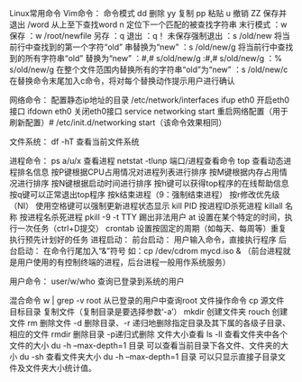 Linux常用命令
Vim命令：
	命令模式
	dd	删除
	yy	复制
	pp	粘贴
	u	撤销
	ZZ	保存并退出
	/word	从上至下查找word
	n	定位下一个匹配的被查找字符串
	末行模式
	：w	保存
	：w /root/newfile	另存
	：q	退出
	：q！	未保存强制退出
	：s /old/new 	将当前行中查找到的第一个字符“old” 串替换为“new”
	：s /old/new/g 	将当前行中查找到的所有字符串“old” 替换为“new”
	：#,# s/old/new/g 	:#,# s/old/new/g 
	：% s/old/new/g 	在整个文件范围内替换所有的字符串“old”为“new”
	：s /old/new/c 	在替换命令末尾加入c命令，将对每个替换动作提示用户进行确认

网络命令：
	配置静态ip地址的目录		/etc/network/interfaces
	ifup eth0	开启eth0接口
	ifdown eth0	关闭eth0接口
	service networking start	重启网络配置（用于刷新配置）# /etc/init.d/networking start（该命令效果相同）

文件系统：
	df  -hT	查看当前文件系统

进程命令：
	ps a/u/x	查看进程
	netstat -tlunp 	端口/进程查看命令
	top	查看动态进程排名信息
		按P键根据CPU占用情况对进程列表进行排序 
		按M键根据内存占用情况进行排序
		按N键根据启动时间进行排序
		按h键可以获得top程序的在线帮助信息
		按q键可以正常退出top程序
		按k结束进程（9：强制结束进程）
		按r修改优先级（NI）
		使用空格键可以强制更新进程状态显示
	kill PID	按进程ID杀死进程
	killall 名称	按进程名杀死进程
	pkill -9 -t TTY	踢出非法用户
	at	设置在某个特定的时间，执行一次任务（ctrl+D提交）
	crontab	设置按固定的周期（如每天、每周等）重复执行预先计划好的任务
进程启动：
	前台启动：	用户输入命令，直接执行程序
	后台启动：	在命令行尾加入“&”符号	如：cp /dev/cdrom mycd.iso &
	（前台进程就是用户使用的有控制终端的进程，后台进程一般用作系统服务）

用户命令：
	user/w/who	查询已登录到系统的用户

混合命令
	w | grep -v root	从已登录的用户中查询root
文件操作命令
	cp 源文件 目标目录	复制文件（复制目录是要选择参数‘-a’）
	mkdir	创建文件夹
	rouch 	创建文件
	rm	删除文件	-d 删除目录、-r 递归地删除指定目录及其下属的各级子目录、相应的文件
	rmdir	删除目录	-p递归式删除
文件大小查看
	ls -ll	查看文件夹中各个文件的大小
	du -h –max-depth=1 目录	可以查看当前目录下各文件、文件夹的大小
	du -sh	查看文件夹大小
	du -h –max-depth=1 目录	可以只显示直接子目录文件及文件夹大小统计值。